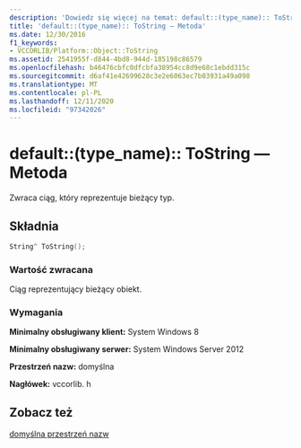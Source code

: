 ```yaml
---
description: 'Dowiedz się więcej na temat: default::(type_name):: ToString — Metoda'
title: 'default::(type_name):: ToString — Metoda'
ms.date: 12/30/2016
f1_keywords:
- VCCORLIB/Platform::Object::ToString
ms.assetid: 2541955f-d844-4bd8-944d-185198c86579
ms.openlocfilehash: b46476cbfc0dfcbfa38954cc8d9e68c1ebdd315c
ms.sourcegitcommit: d6af41e42699628c3e2e6063ec7b03931a49a098
ms.translationtype: MT
ms.contentlocale: pl-PL
ms.lasthandoff: 12/11/2020
ms.locfileid: "97342026"
---
```

# <a name="defaulttype_nametostring-method"></a>default::(type_name):: ToString — Metoda

Zwraca ciąg, który reprezentuje bieżący typ.

## <a name="syntax"></a>Składnia

```cpp
String^ ToString();
```

### <a name="return-value"></a>Wartość zwracana

Ciąg reprezentujący bieżący obiekt.

### <a name="requirements"></a>Wymagania

**Minimalny obsługiwany klient:** System Windows 8

**Minimalny obsługiwany serwer:** System Windows Server 2012

**Przestrzeń nazw:** domyślna

**Nagłówek:** vccorlib. h

## <a name="see-also"></a>Zobacz też

[domyślna przestrzeń nazw](../cppcx/default-namespace.md)
